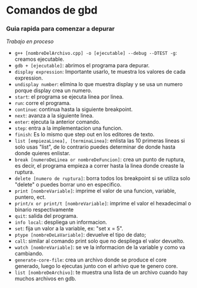 # Comandos de gbd

### Guia rapida para comenzar a depurar

_Trabajo en proceso_

- `g++ [nombreDelArchivo.cpp] -o [ejecutable] --debug --DTEST -g`: creamos ejecutable.
- `gdb + [ejecutable]`: abrimos el programa para depurar.
- `display expression`: Importante usarlo, te muestra los valores de cada expression.
- `undisplay number`: elimina lo que muestra display y se usa un numero porque display crea un numero.
- `start`: el programa se ejecuta linea por linea.
- `run`: corre el programa.
- `continue`: continua hasta la siguiente breakpoint.
- `next`: avanza a la siguiente linea.
- `enter`: ejecuta la anterior comando.
- `step`: entra a la implementacion una funcion.
- `finish`: Es lo mismo que step out en los editores de texto.
- `list [empiezaLinea], [terminaLinea]`: enlista las 10 primeras lineas si solo
usas "list", de lo contrario puedes determinar de donde hasta donde quieres enlistar.
- `break [numeroDeLinea or nombreDeFuncion]`: crea un punto de ruptura, es decir,
el programa empieza a correr hasta la linea donde creaste la ruptura.
- `delete [numero de ruptura]`: borra todos los breakpoint si se utiliza solo
"delete" o puedes borrar uno en especifico.
- `print [nombreVariable]`: imprime el valor de una funcion, variable, puntero, ect.
- `print/x or print/t [nombreVariable]`: imprime el valor el hexadecimal o binario respectivamente
- `quit`: salida del programa.
- `info local`: despliega un informacion.
- `set`: fija un valor a la variable, ex: "set x = 5".
- `ptype [nombreDeLaVariable]`: devuelve el tipo de dato;
- `call`: similar al comando print solo que no despliega el valor devuelto.
- `watch [nombreVariable]`: se ve la informacion de la variable y como va cambiando.
- `generate-core-file`: crea un archivo donde se produce el core generado, luego
lo ejecutas junto con el arhivo que te genero core.
- `list [nombreDeArchivo]`: te muestra una lista de un archivo cuando hay
muchos archivos en gdb.
<!-- finish >
